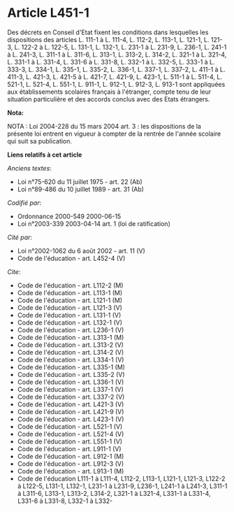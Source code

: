 # Article L451-1

Des décrets en Conseil d'Etat fixent les conditions dans lesquelles les dispositions des articles L. 111-1 à L. 111-4, L.
112-2, L. 113-1, L. 121-1, L. 121-3, L. 122-2 à L. 122-5, L. 131-1, L. 132-1, L. 231-1 à L. 231-9, L. 236-1, L. 241-1 à L.
241-3, L. 311-1 à L. 311-6, L. 313-1, L. 313-2, L. 314-2, L. 321-1 à L. 321-4, L. 331-1 à L. 331-4, L. 331-6 à L. 331-8, L.
332-1 à L. 332-5, L. 333-1 à L. 333-3, L. 334-1, L. 335-1, L. 335-2, L. 336-1, L. 337-1, L. 337-2, L. 411-1 à L. 411-3, L.
421-3, L. 421-5 à L. 421-7, L. 421-9, L. 423-1, L. 511-1 à L. 511-4, L. 521-1, L. 521-4, L. 551-1, L. 911-1, L. 912-1, L.
912-3, L. 913-1 sont appliquées aux établissements scolaires français à l'étranger, compte tenu de leur situation
particulière et des accords conclus avec des Etats étrangers.

**Nota:**

NOTA : Loi 2004-228 du 15 mars 2004 art. 3 : les dispositions de la présente loi entrent en vigueur à compter de la rentrée
de l'année scolaire qui suit sa publication.

**Liens relatifs à cet article**

_Anciens textes_:

  - Loi n°75-620 du 11 juillet 1975 - art. 22 (Ab)
  - Loi n°89-486 du 10 juillet 1989 - art. 31 (Ab)

_Codifié par_:

  - Ordonnance 2000-549 2000-06-15
  - Loi n°2003-339 2003-04-14 art. 1 (loi de ratification)

_Cité par_:

  - Loi n°2002-1062 du 6 août 2002 - art. 11 (V)
  - Code de l'éducation - art. L452-4 (V)

_Cite_:

  - Code de l'éducation - art. L112-2 (M)
  - Code de l'éducation - art. L113-1 (M)
  - Code de l'éducation - art. L121-1 (M)
  - Code de l'éducation - art. L121-3 (V)
  - Code de l'éducation - art. L131-1 (V)
  - Code de l'éducation - art. L132-1 (V)
  - Code de l'éducation - art. L236-1 (V)
  - Code de l'éducation - art. L313-1 (M)
  - Code de l'éducation - art. L313-2 (V)
  - Code de l'éducation - art. L314-2 (V)
  - Code de l'éducation - art. L334-1 (V)
  - Code de l'éducation - art. L335-1 (M)
  - Code de l'éducation - art. L335-2 (V)
  - Code de l'éducation - art. L336-1 (V)
  - Code de l'éducation - art. L337-1 (V)
  - Code de l'éducation - art. L337-2 (V)
  - Code de l'éducation - art. L421-3 (V)
  - Code de l'éducation - art. L421-9 (V)
  - Code de l'éducation - art. L423-1 (V)
  - Code de l'éducation - art. L521-1 (V)
  - Code de l'éducation - art. L521-4 (V)
  - Code de l'éducation - art. L551-1 (V)
  - Code de l'éducation - art. L911-1 (V)
  - Code de l'éducation - art. L912-1 (M)
  - Code de l'éducation - art. L912-3 (V)
  - Code de l'éducation - art. L913-1 (M)
  - Code de l'éducation L111-1 à L111-4, L112-2, L113-1, L121-1, L121-3, L122-2 à L122-5, L131-1, L132-1, L231-1 à L231-9, L236-1, L241-1 à L241-3, L311-1 à L311-6, L313-1, L313-2, L314-2, L321-1 à L321-4, L331-1 à L331-4, L331-6 à L331-8, L332-1 à L332-
